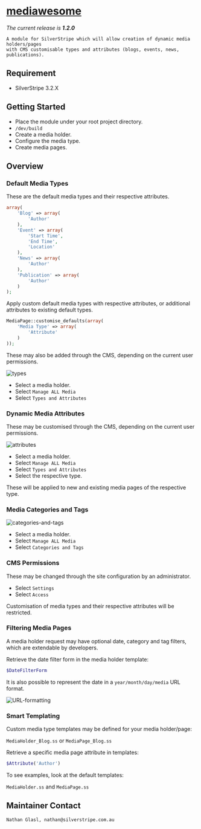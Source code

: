 # [mediawesome](https://packagist.org/packages/nglasl/silverstripe-mediawesome)

_The current release is **1.2.0**_

	A module for SilverStripe which will allow creation of dynamic media holders/pages
	with CMS customisable types and attributes (blogs, events, news, publications).

## Requirement

* SilverStripe 3.2.X

## Getting Started

* Place the module under your root project directory.
* `/dev/build`
* Create a media holder.
* Configure the media type.
* Create media pages.

## Overview

### Default Media Types

These are the default media types and their respective attributes.

```php
array(
	'Blog' => array(
		'Author'
	),
	'Event' => array(
		'Start Time',
		'End Time',
		'Location'
	),
	'News' => array(
		'Author'
	),
	'Publication' => array(
		'Author'
	)
);
```

Apply custom default media types with respective attributes, or additional attributes to existing default types.

```php
MediaPage::customise_defaults(array(
	'Media Type' => array(
		'Attribute'
	)
));
```

These may also be added through the CMS, depending on the current user permissions.

![types](https://raw.githubusercontent.com/nglasl/silverstripe-mediawesome/master/images/mediawesome-types.png)

* Select a media holder.
* Select `Manage ALL Media`
* Select `Types and Attributes`

### Dynamic Media Attributes

These may be customised through the CMS, depending on the current user permissions.

![attributes](https://raw.githubusercontent.com/nglasl/silverstripe-mediawesome/master/images/mediawesome-attributes.png)

* Select a media holder.
* Select `Manage ALL Media`
* Select `Types and Attributes`
* Select the respective type.

These will be applied to new and existing media pages of the respective type.

### Media Categories and Tags

![categories-and-tags](https://raw.githubusercontent.com/nglasl/silverstripe-mediawesome/master/images/mediawesome-categories-and-tags.png)

* Select a media holder.
* Select `Manage ALL Media`
* Select `Categories and Tags`

### CMS Permissions

These may be changed through the site configuration by an administrator.

* Select `Settings`
* Select `Access`

Customisation of media types and their respective attributes will be restricted.

### Filtering Media Pages

A media holder request may have optional date, category and tag filters, which are extendable by developers.

Retrieve the date filter form in the media holder template:

```php
$DateFilterForm
```

It is also possible to represent the date in a `year/month/day/media` URL format.

![URL-formatting](https://raw.githubusercontent.com/nglasl/silverstripe-mediawesome/master/images/mediawesome-URL-formatting.png)

### Smart Templating

Custom media type templates may be defined for your media holder/page:

`MediaHolder_Blog.ss` or `MediaPage_Blog.ss`

Retrieve a specific media page attribute in templates:

```php
$Attribute('Author')
```

To see examples, look at the default templates:

`MediaHolder.ss` and `MediaPage.ss`

## Maintainer Contact

	Nathan Glasl, nathan@silverstripe.com.au
